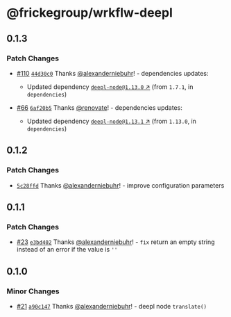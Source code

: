 # @frickegroup/wrkflw-deepl

## 0.1.3

### Patch Changes

- [#110](https://github.com/frickegroup/wrkflw-engine/pull/110) [`44d30c0`](https://github.com/frickegroup/wrkflw-engine/commit/44d30c077c066100f07419b524d8ec655e29894b) Thanks [@alexanderniebuhr](https://github.com/alexanderniebuhr)! - dependencies updates:

  - Updated dependency [`deepl-node@1.13.0` ↗︎](https://www.npmjs.com/package/deepl-node/v/1.13.0) (from `1.7.1`, in `dependencies`)

- [#66](https://github.com/frickegroup/wrkflw-engine/pull/66) [`6af20b5`](https://github.com/frickegroup/wrkflw-engine/commit/6af20b533410e81811d6f32bd69b42214598b206) Thanks [@renovate](https://github.com/apps/renovate)! - dependencies updates:
  - Updated dependency [`deepl-node@1.13.1` ↗︎](https://www.npmjs.com/package/deepl-node/v/1.13.1) (from `1.13.0`, in `dependencies`)

## 0.1.2

### Patch Changes

- [`5c28ffd`](https://github.com/frickegroup/wrkflw-engine/commit/5c28ffd2dfe300e07f78fba379d3f02072f0c061) Thanks [@alexanderniebuhr](https://github.com/alexanderniebuhr)! - improve configuration parameters

## 0.1.1

### Patch Changes

- [#23](https://github.com/frickegroup/wrkflw-engine/pull/23) [`e3bd402`](https://github.com/frickegroup/wrkflw-engine/commit/e3bd4029a0c4af3ec0ef1b29a3685cea891ba0a4) Thanks [@alexanderniebuhr](https://github.com/alexanderniebuhr)! - `fix` return an empty string instead of an error if the value is `''`

## 0.1.0

### Minor Changes

- [#21](https://github.com/frickegroup/wrkflw-engine/pull/21) [`a90c147`](https://github.com/frickegroup/wrkflw-engine/commit/a90c1474ef6935154fdc5f9f69f9f049a1af3030) Thanks [@alexanderniebuhr](https://github.com/alexanderniebuhr)! - deepl node `translate()`
